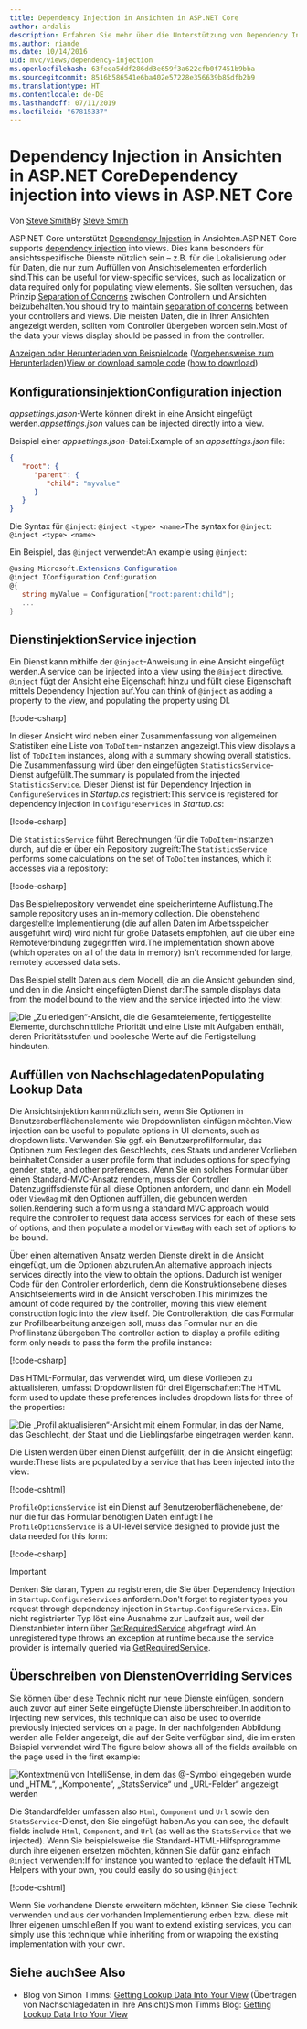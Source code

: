 ```yaml
---
title: Dependency Injection in Ansichten in ASP.NET Core
author: ardalis
description: Erfahren Sie mehr über die Unterstützung von Dependency Injection in Ansichten in ASP.NET Core.
ms.author: riande
ms.date: 10/14/2016
uid: mvc/views/dependency-injection
ms.openlocfilehash: 63feea5ddf286dd3e659f3a622cfb0f7451b9bba
ms.sourcegitcommit: 8516b586541e6ba402e57228e356639b85dfb2b9
ms.translationtype: HT
ms.contentlocale: de-DE
ms.lasthandoff: 07/11/2019
ms.locfileid: "67815337"
---
```

# <a name="dependency-injection-into-views-in-aspnet-core"></a><span data-ttu-id="ea7f0-103">Dependency Injection in Ansichten in ASP.NET Core</span><span class="sxs-lookup"><span data-stu-id="ea7f0-103">Dependency injection into views in ASP.NET Core</span></span>

<span data-ttu-id="ea7f0-104">Von [Steve Smith](https://ardalis.com/)</span><span class="sxs-lookup"><span data-stu-id="ea7f0-104">By [Steve Smith](https://ardalis.com/)</span></span>

<span data-ttu-id="ea7f0-105">ASP.NET Core unterstützt [Dependency Injection](xref:fundamentals/dependency-injection) in Ansichten.</span><span class="sxs-lookup"><span data-stu-id="ea7f0-105">ASP.NET Core supports [dependency injection](xref:fundamentals/dependency-injection) into views.</span></span> <span data-ttu-id="ea7f0-106">Dies kann besonders für ansichtsspezifische Dienste nützlich sein – z.B. für die Lokalisierung oder für Daten, die nur zum Auffüllen von Ansichtselementen erforderlich sind.</span><span class="sxs-lookup"><span data-stu-id="ea7f0-106">This can be useful for view-specific services, such as localization or data required only for populating view elements.</span></span> <span data-ttu-id="ea7f0-107">Sie sollten versuchen, das Prinzip [Separation of Concerns](/dotnet/standard/modern-web-apps-azure-architecture/architectural-principles#separation-of-concerns) zwischen Controllern und Ansichten beizubehalten.</span><span class="sxs-lookup"><span data-stu-id="ea7f0-107">You should try to maintain [separation of concerns](/dotnet/standard/modern-web-apps-azure-architecture/architectural-principles#separation-of-concerns) between your controllers and views.</span></span> <span data-ttu-id="ea7f0-108">Die meisten Daten, die in Ihren Ansichten angezeigt werden, sollten vom Controller übergeben worden sein.</span><span class="sxs-lookup"><span data-stu-id="ea7f0-108">Most of the data your views display should be passed in from the controller.</span></span>

<span data-ttu-id="ea7f0-109">[Anzeigen oder Herunterladen von Beispielcode](https://github.com/aspnet/AspNetCore.Docs/tree/master/aspnetcore/mvc/views/dependency-injection/sample) ([Vorgehensweise zum Herunterladen](xref:index#how-to-download-a-sample))</span><span class="sxs-lookup"><span data-stu-id="ea7f0-109">[View or download sample code](https://github.com/aspnet/AspNetCore.Docs/tree/master/aspnetcore/mvc/views/dependency-injection/sample) ([how to download](xref:index#how-to-download-a-sample))</span></span>

## <a name="configuration-injection"></a><span data-ttu-id="ea7f0-110">Konfigurationsinjektion</span><span class="sxs-lookup"><span data-stu-id="ea7f0-110">Configuration injection</span></span>

<span data-ttu-id="ea7f0-111">*appsettings.jason*-Werte können direkt in eine Ansicht eingefügt werden.</span><span class="sxs-lookup"><span data-stu-id="ea7f0-111">*appsettings.json* values can be injected directly into a view.</span></span>

<span data-ttu-id="ea7f0-112">Beispiel einer *appsettings.json*-Datei:</span><span class="sxs-lookup"><span data-stu-id="ea7f0-112">Example of an *appsettings.json* file:</span></span>

```json
{
   "root": {
      "parent": {
         "child": "myvalue"
      }
   }
}
```

<span data-ttu-id="ea7f0-113">Die Syntax für `@inject`: `@inject <type> <name>`</span><span class="sxs-lookup"><span data-stu-id="ea7f0-113">The syntax for `@inject`: `@inject <type> <name>`</span></span>

<span data-ttu-id="ea7f0-114">Ein Beispiel, das `@inject` verwendet:</span><span class="sxs-lookup"><span data-stu-id="ea7f0-114">An example using `@inject`:</span></span>

```csharp
@using Microsoft.Extensions.Configuration
@inject IConfiguration Configuration
@{
   string myValue = Configuration["root:parent:child"];
   ...
}
```

## <a name="service-injection"></a><span data-ttu-id="ea7f0-115">Dienstinjektion</span><span class="sxs-lookup"><span data-stu-id="ea7f0-115">Service injection</span></span>

<span data-ttu-id="ea7f0-116">Ein Dienst kann mithilfe der `@inject`-Anweisung in eine Ansicht eingefügt werden.</span><span class="sxs-lookup"><span data-stu-id="ea7f0-116">A service can be injected into a view using the `@inject` directive.</span></span> <span data-ttu-id="ea7f0-117">`@inject` fügt der Ansicht eine Eigenschaft hinzu und füllt diese Eigenschaft mittels Dependency Injection auf.</span><span class="sxs-lookup"><span data-stu-id="ea7f0-117">You can think of `@inject` as adding a property to the view, and populating the property using DI.</span></span>

[!code-csharp[](../../mvc/views/dependency-injection/sample/src/ViewInjectSample/Views/ToDo/Index.cshtml?highlight=4,5,15,16,17)]

<span data-ttu-id="ea7f0-118">In dieser Ansicht wird neben einer Zusammenfassung von allgemeinen Statistiken eine Liste von `ToDoItem`-Instanzen angezeigt.</span><span class="sxs-lookup"><span data-stu-id="ea7f0-118">This view displays a list of `ToDoItem` instances, along with a summary showing overall statistics.</span></span> <span data-ttu-id="ea7f0-119">Die Zusammenfassung wird über den eingefügten `StatisticsService`-Dienst aufgefüllt.</span><span class="sxs-lookup"><span data-stu-id="ea7f0-119">The summary is populated from the injected `StatisticsService`.</span></span> <span data-ttu-id="ea7f0-120">Dieser Dienst ist für Dependency Injection in `ConfigureServices` in *Startup.cs* registriert:</span><span class="sxs-lookup"><span data-stu-id="ea7f0-120">This service is registered for dependency injection in `ConfigureServices` in *Startup.cs*:</span></span>

[!code-csharp[](../../mvc/views/dependency-injection/sample/src/ViewInjectSample/Startup.cs?highlight=6,7&range=15-22)]

<span data-ttu-id="ea7f0-121">Die `StatisticsService` führt Berechnungen für die `ToDoItem`-Instanzen durch, auf die er über ein Repository zugreift:</span><span class="sxs-lookup"><span data-stu-id="ea7f0-121">The `StatisticsService` performs some calculations on the set of `ToDoItem` instances, which it accesses via a repository:</span></span>

[!code-csharp[](../../mvc/views/dependency-injection/sample/src/ViewInjectSample/Model/Services/StatisticsService.cs?highlight=15,20,25)]

<span data-ttu-id="ea7f0-122">Das Beispielrepository verwendet eine speicherinterne Auflistung.</span><span class="sxs-lookup"><span data-stu-id="ea7f0-122">The sample repository uses an in-memory collection.</span></span> <span data-ttu-id="ea7f0-123">Die obenstehend dargestellte Implementierung (die auf allen Daten im Arbeitsspeicher ausgeführt wird) wird nicht für große Datasets empfohlen, auf die über eine Remoteverbindung zugegriffen wird.</span><span class="sxs-lookup"><span data-stu-id="ea7f0-123">The implementation shown above (which operates on all of the data in memory) isn't recommended for large, remotely accessed data sets.</span></span>

<span data-ttu-id="ea7f0-124">Das Beispiel stellt Daten aus dem Modell, die an die Ansicht gebunden sind, und den in die Ansicht eingefügten Dienst dar:</span><span class="sxs-lookup"><span data-stu-id="ea7f0-124">The sample displays data from the model bound to the view and the service injected into the view:</span></span>

![Die „Zu erledigen“-Ansicht, die die Gesamtelemente, fertiggestellte Elemente, durchschnittliche Priorität und eine Liste mit Aufgaben enthält, deren Prioritätsstufen und boolesche Werte auf die Fertigstellung hindeuten.](dependency-injection/_static/screenshot.png)

## <a name="populating-lookup-data"></a><span data-ttu-id="ea7f0-126">Auffüllen von Nachschlagedaten</span><span class="sxs-lookup"><span data-stu-id="ea7f0-126">Populating Lookup Data</span></span>

<span data-ttu-id="ea7f0-127">Die Ansichtsinjektion kann nützlich sein, wenn Sie Optionen in Benutzeroberflächenelemente wie Dropdownlisten einfügen möchten.</span><span class="sxs-lookup"><span data-stu-id="ea7f0-127">View injection can be useful to populate options in UI elements, such as dropdown lists.</span></span> <span data-ttu-id="ea7f0-128">Verwenden Sie ggf. ein Benutzerprofilformular, das Optionen zum Festlegen des Geschlechts, des Staats und anderer Vorlieben beinhaltet.</span><span class="sxs-lookup"><span data-stu-id="ea7f0-128">Consider a user profile form that includes options for specifying gender, state, and other preferences.</span></span> <span data-ttu-id="ea7f0-129">Wenn Sie ein solches Formular über einen Standard-MVC-Ansatz rendern, muss der Controller Datenzugriffsdienste für all diese Optionen anfordern, und dann ein Modell oder `ViewBag` mit den Optionen auffüllen, die gebunden werden sollen.</span><span class="sxs-lookup"><span data-stu-id="ea7f0-129">Rendering such a form using a standard MVC approach would require the controller to request data access services for each of these sets of options, and then populate a model or `ViewBag` with each set of options to be bound.</span></span>

<span data-ttu-id="ea7f0-130">Über einen alternativen Ansatz werden Dienste direkt in die Ansicht eingefügt, um die Optionen abzurufen.</span><span class="sxs-lookup"><span data-stu-id="ea7f0-130">An alternative approach injects services directly into the view to obtain the options.</span></span> <span data-ttu-id="ea7f0-131">Dadurch ist weniger Code für den Controller erforderlich, denn die Konstruktionsebene dieses Ansichtselements wird in die Ansicht verschoben.</span><span class="sxs-lookup"><span data-stu-id="ea7f0-131">This minimizes the amount of code required by the controller, moving this view element construction logic into the view itself.</span></span> <span data-ttu-id="ea7f0-132">Die Controlleraktion, die das Formular zur Profilbearbeitung anzeigen soll, muss das Formular nur an die Profilinstanz übergeben:</span><span class="sxs-lookup"><span data-stu-id="ea7f0-132">The controller action to display a profile editing form only needs to pass the form the profile instance:</span></span>

[!code-csharp[](../../mvc/views/dependency-injection/sample/src/ViewInjectSample/Controllers/ProfileController.cs?highlight=9,19)]

<span data-ttu-id="ea7f0-133">Das HTML-Formular, das verwendet wird, um diese Vorlieben zu aktualisieren, umfasst Dropdownlisten für drei Eigenschaften:</span><span class="sxs-lookup"><span data-stu-id="ea7f0-133">The HTML form used to update these preferences includes dropdown lists for three of the properties:</span></span>

![Die „Profil aktualisieren“-Ansicht mit einem Formular, in das der Name, das Geschlecht, der Staat und die Lieblingsfarbe eingetragen werden kann.](dependency-injection/_static/updateprofile.png)

<span data-ttu-id="ea7f0-135">Die Listen werden über einen Dienst aufgefüllt, der in die Ansicht eingefügt wurde:</span><span class="sxs-lookup"><span data-stu-id="ea7f0-135">These lists are populated by a service that has been injected into the view:</span></span>

[!code-cshtml[](../../mvc/views/dependency-injection/sample/src/ViewInjectSample/Views/Profile/Index.cshtml?highlight=4,16,17,21,22,26,27)]

<span data-ttu-id="ea7f0-136">`ProfileOptionsService` ist ein Dienst auf Benutzeroberflächenebene, der nur die für das Formular benötigten Daten einfügt:</span><span class="sxs-lookup"><span data-stu-id="ea7f0-136">The `ProfileOptionsService` is a UI-level service designed to provide just the data needed for this form:</span></span>

[!code-csharp[](../../mvc/views/dependency-injection/sample/src/ViewInjectSample/Model/Services/ProfileOptionsService.cs?highlight=7,13,24)]

> [!IMPORTANT]
> <span data-ttu-id="ea7f0-137">Denken Sie daran, Typen zu registrieren, die Sie über Dependency Injection in `Startup.ConfigureServices` anfordern.</span><span class="sxs-lookup"><span data-stu-id="ea7f0-137">Don't forget to register types you request through dependency injection in `Startup.ConfigureServices`.</span></span> <span data-ttu-id="ea7f0-138">Ein nicht registrierter Typ löst eine Ausnahme zur Laufzeit aus, weil der Dienstanbieter intern über [GetRequiredService](/dotnet/api/microsoft.extensions.dependencyinjection.serviceproviderserviceextensions.getrequiredservice) abgefragt wird.</span><span class="sxs-lookup"><span data-stu-id="ea7f0-138">An unregistered type throws an exception at runtime because the service provider is internally queried via [GetRequiredService](/dotnet/api/microsoft.extensions.dependencyinjection.serviceproviderserviceextensions.getrequiredservice).</span></span>

## <a name="overriding-services"></a><span data-ttu-id="ea7f0-139">Überschreiben von Diensten</span><span class="sxs-lookup"><span data-stu-id="ea7f0-139">Overriding Services</span></span>

<span data-ttu-id="ea7f0-140">Sie können über diese Technik nicht nur neue Dienste einfügen, sondern auch zuvor auf einer Seite eingefügte Dienste überschreiben.</span><span class="sxs-lookup"><span data-stu-id="ea7f0-140">In addition to injecting new services, this technique can also be used to override previously injected services on a page.</span></span> <span data-ttu-id="ea7f0-141">In der nachfolgenden Abbildung werden alle Felder angezeigt, die auf der Seite verfügbar sind, die im ersten Beispiel verwendet wird:</span><span class="sxs-lookup"><span data-stu-id="ea7f0-141">The figure below shows all of the fields available on the page used in the first example:</span></span>

![Kontextmenü von IntelliSense, in dem das @-Symbol eingegeben wurde und „HTML“, „Komponente“, „StatsService“ und „URL-Felder“ angezeigt werden](dependency-injection/_static/razor-fields.png)

<span data-ttu-id="ea7f0-143">Die Standardfelder umfassen also `Html`, `Component` und `Url` sowie den `StatsService`-Dienst, den Sie eingefügt haben.</span><span class="sxs-lookup"><span data-stu-id="ea7f0-143">As you can see, the default fields include `Html`, `Component`, and `Url` (as well as the `StatsService` that we injected).</span></span> <span data-ttu-id="ea7f0-144">Wenn Sie beispielsweise die Standard-HTML-Hilfsprogramme durch ihre eigenen ersetzen möchten, können Sie dafür ganz einfach `@inject` verwenden:</span><span class="sxs-lookup"><span data-stu-id="ea7f0-144">If for instance you wanted to replace the default HTML Helpers with your own, you could easily do so using `@inject`:</span></span>

[!code-cshtml[](../../mvc/views/dependency-injection/sample/src/ViewInjectSample/Views/Helper/Index.cshtml?highlight=3,11)]

<span data-ttu-id="ea7f0-145">Wenn Sie vorhandene Dienste erweitern möchten, können Sie diese Technik verwenden und aus der vorhanden Implementierung erben bzw. diese mit Ihrer eigenen umschließen.</span><span class="sxs-lookup"><span data-stu-id="ea7f0-145">If you want to extend existing services, you can simply use this technique while inheriting from or wrapping the existing implementation with your own.</span></span>

## <a name="see-also"></a><span data-ttu-id="ea7f0-146">Siehe auch</span><span class="sxs-lookup"><span data-stu-id="ea7f0-146">See Also</span></span>

* <span data-ttu-id="ea7f0-147">Blog von Simon Timms: [Getting Lookup Data Into Your View](https://blog.simontimms.com/2015/06/09/getting-lookup-data-into-you-view/) (Übertragen von Nachschlagedaten in Ihre Ansicht)</span><span class="sxs-lookup"><span data-stu-id="ea7f0-147">Simon Timms Blog: [Getting Lookup Data Into Your View](https://blog.simontimms.com/2015/06/09/getting-lookup-data-into-you-view/)</span></span>
